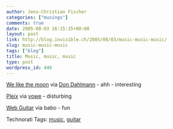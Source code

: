 ```yaml
---
author: Jens-Christian Fischer
categories: ["musings"]
comments: true
date: 2005-08-03 16:15:15+00:00
layout: post
link: http://blog.invisible.ch/2005/08/03/music-music-music/
slug: music-music-music
tags: ["blog"]
title: Music, music, music
type: post
wordpress_id: 440
---
```



[We like the moon](http://www.rathergood.com/moon_song/) via [Don Dahlmann](http://don.antville.org) - ahh - interesting
  
[Pleix](http://www.pleix.net/films.html) via [vowe](http://vowe.net) - disturbing
  
[Web Guitar](http://goble.com/) via babo - fun





Technorati Tags: [music](http://technorati.com/tag/music), [guitar](http://technorati.com/tag/guitar)

